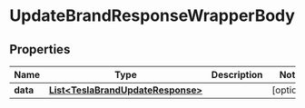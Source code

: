 

# UpdateBrandResponseWrapperBody


## Properties

Name | Type | Description | Notes
------------ | ------------- | ------------- | -------------
**data** | [**List&lt;TeslaBrandUpdateResponse&gt;**](TeslaBrandUpdateResponse.md) |  |  [optional]



